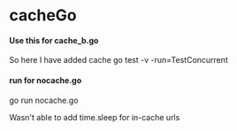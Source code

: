 # cacheGo

#### Use this for cache_b.go 
So here I have added cache
go test -v -run=TestConcurrent

#### run for nocache.go
go run nocache.go

Wasn't able to add time.sleep for in-cache urls
